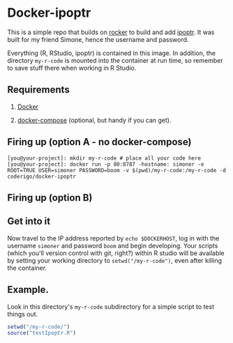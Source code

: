 # Docker-ipoptr

This is a simple repo that builds on [rocker](https://github.com/rocker-org/rocker) to build and add [ipoptr](http://www.ucl.ac.uk/~uctpjyy/downloads/ipoptr.pdf). It was built for my friend Simone, hence the username and password.

Everything (R, RStudio, ipoptr) is contained in this image. In addition, the directory `my-r-code` is mounted into the container at run time, so remember to save stuff there when working in R Studio.

## Requirements

1. [Docker](https://docs.docker.com/installation/)

1. [docker-compose]() (optional, but handy if you can get).

## Firing up (option A - no docker-compose)

```
[you@your-project]: mkdir my-r-code # place all your code here
[you@your-project]: docker run -p 80:8787 -hostname: simoner -e ROOT=TRUE USER=simoner PASSWORD=boom -v $(pwd)/my-r-code:/my-r-code -d coderigo/docker-ipoptr
```

## Firing up (option B)


## Get into it

Now travel to the IP address reported by `echo $DOCKERHOST`, log in with the username `simoner` and password `boom` and begin developing. Your scripts (which you'll version control with git, right?) within R studio will be available by setting your working directory to `setwd("/my-r-code")`, even after killing the container.

## Example.

Look in this directory's `my-r-code` subdirectory for a simple script to test things out.

```r
setwd("/my-r-code/")
source("testIpoptr.R")
```
